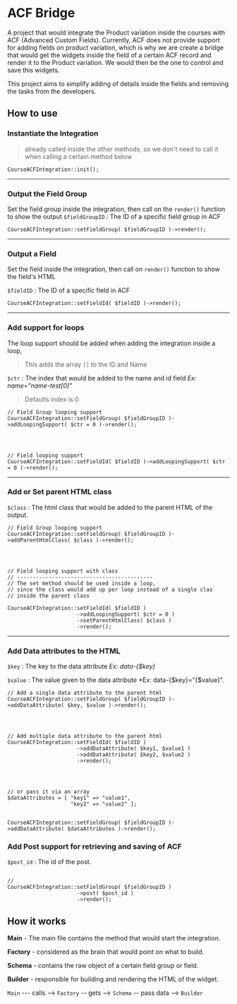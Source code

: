 # ACF Bridge

A project that would integrate the Product variation inside the courses with ACF (Advanced Custom Fields). Currently, ACF does not provide support for adding fields on product variation, which is why we are create a bridge that would get the widgets inside the field of a certain ACF record and render it to the Product variation. We would then be the one to control and save this widgets.

This project aims to simplify adding of details inside the fields and removing the tasks from the developers.

## How to use


### Instantiate the Integration
> already called inside the other methods, so we don't need to call it when calling a certain method below
```
CourseACFIntegration::init();
```
---
### Output the Field Group

Set the field group inside the integration, then call on the `render()` function to show the output
`$fieldGroupID`
: The ID of a specific field group in ACF
```
CourseACFIntegration::setFieldGroup( $fieldGroupID )->render();
```
---
### Output a Field

Set the field inside the integration, then call on `render()` function to show the field's HTML

`$fieldID`
: The ID of a specific field in ACF
```
CourseACFIntegration::setFieldId( $fieldID )->render();
```
---
### Add support for loops

The loop support should be added when adding the integration inside a loop,

> This adds the array `[]` to the ID and Name

`$ctr`
: The index that would be added to the name and id field *Ex: name="name-test[0]"*
 > Defaults index is 0
```
// Field Group looping support
CourseACFIntegration::setFieldGroup( $fieldGroupID )->addLoopingSupport( $ctr = 0 )->render();




// Field looping support
CourseACFIntegration::setFieldId( $fieldID )->addLoopingSupport( $ctr = 0 )->render();
```
---
### Add or Set parent HTML class

`$class` 
: The html class that would be added to the parent HTML of the output.


```
// Field Group looping support
CourseACFIntegration::setFieldGroup( $fieldGroupID )->addParentHtmlClass( $class )->render();




// Field looping support with class
// -------------------------------------------
// The set method should be used inside a loop, 
// since the class would add up per loop instead of a single clas
// inside the parent class

CourseACFIntegration::setFieldId( $fieldID )
                      ->addLoopingSupport( $ctr = 0 )
                      ->setParentHtmlClass( $class )
                      ->render();
```
---
### Add Data attributes to the HTML

`$key` 
: The key to the data attribute *Ex: data-{$key}*

`$value` 
: The value given to the data attribute *Ex: data-{$key}="{$value}".

 
```
// Add a single data attribute to the parent html
CourseACFIntegration::setFieldGroup( $fieldGroupID )->addDataAttribute( $key, $value )->render();




// Add multiple data attribute to the parent html
CourseACFIntegration::setFieldId( $fieldID )
                      ->addDataAttribute( $key1, $value1 )
                      ->addDataAttribute( $key2, $value2 )
                      ->render();
                  
                  

                      
// or pass it via an array
$dataAttributes = [ "key1" => "value1",
                    "key2" => "value2" ];
                  
                  
CourseACFIntegration::setFieldGroup( $fieldGroupID )->addDataAttribute( $dataAttributes )->render();
```

### Add Post support for retrieving and saving of ACF

`$post_id` 
: The id of the post.
```
                  
//                   
CourseACFIntegration::setFieldGroup( $fieldGroupID )
                      ->post( $post_id )
                      ->render();
```



## How it works

**Main** - The main file contains the method that would start the integration.

**Factory** - considered as the brain that would point on what to build.

**Schema** - contains the raw object of a certain field group or field.

**Builder** - responsible for building and rendering the HTML of the widget. 

`Main` --- calls --> `Factory` -- gets --> `Schema` -- pass data --> `Builder`
